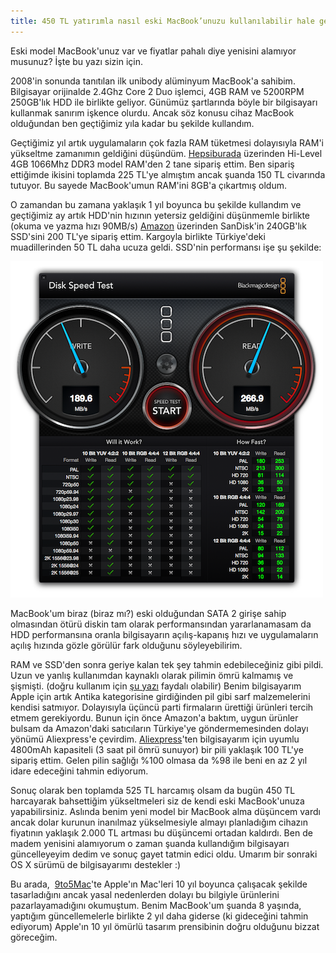 ```yaml
---
title: 450 TL yatırımla nasıl eski MacBook’unuzu kullanılabilir hale getirirsiniz?
---
```


Eski model MacBook'unuz var ve fiyatlar pahalı diye yenisini alamıyor musunuz? İşte bu yazı sizin için.

2008'in sonunda tanıtılan ilk unibody alüminyum MacBook'a sahibim. Bilgisayar orijinalde 2.4Ghz Core 2 Duo işlemci, 4GB RAM ve 5200RPM 250GB'lık HDD ile birlikte geliyor. Günümüz şartlarında böyle bir bilgisayarı kullanmak sanırım işkence olurdu. Ancak söz konusu cihaz MacBook olduğundan ben geçtiğimiz yıla kadar bu şekilde kullandım.

Geçtiğimiz yıl artık uygulamaların çok fazla RAM tüketmesi dolayısıyla RAM'i yükseltme zamanımın geldiğini düşündüm. 
[Hepsiburada](http://www.hepsiburada.com/hi-level-4gb-1066mhz-ddr3-notebook-ram-hlv-sopc8500d3-4g-p-BD130330) üzerinden Hi-Level 4GB 1066Mhz DDR3 model RAM'den 2 tane sipariş ettim. Ben sipariş ettiğimde ikisini toplamda 225 TL'ye almıştım ancak şuanda 150 TL civarında tutuyor. Bu sayede MacBook'umun RAM'ini 8GB'a çıkartmış oldum.

O zamandan bu zamana yaklaşık 1 yıl boyunca bu şekilde kullandım ve geçtiğimiz ay artık HDD'nin hızının yetersiz geldiğini düşünmemle birlikte (okuma ve yazma hızı 90MB/s) 
[Amazon](http://www.amazon.com/gp/product/B00S9Q9VS4) üzerinden SanDisk'in 240GB'lık SSD'sini 200 TL'ye sipariş ettim. Kargoyla birlikte Türkiye'deki muadillerinden 50 TL daha ucuza geldi. SSD'nin performansı işe şu şekilde:

![sandisk-ssd-performans](/uploads/sandisk-ssd-performans.png)

MacBook'um biraz (biraz mı?) eski olduğundan SATA 2 girişe sahip olmasından ötürü diskin tam olarak performansından yararlanamasam da HDD performansına oranla bilgisayarın açılış-kapanış hızı ve uygulamaların açılış hızında gözle görülür fark olduğunu söyleyebilirim.

RAM ve SSD'den sonra geriye kalan tek şey tahmin edebileceğiniz gibi pildi. Uzun ve yanlış kullanımdan kaynaklı olarak pilimin ömrü kalmamış ve şişmişti. (doğru kullanım için 
[şu yazı](http://www.sihirlielma.com/2011/01/04/macbookumuzun-pil-omrunu-uzatmak/) faydalı olabilir) Benim bilgisayarım Apple için artık Antika kategorisine girdiğinden pil gibi sarf malzemelerini kendisi satmıyor. Dolayısıyla üçüncü parti firmaların ürettiği ürünleri tercih etmem gerekiyordu. Bunun için önce Amazon'a baktım, uygun ürünler bulsam da Amazon'daki satıcıların Türkiye'ye göndermemesinden dolayı yönümü Aliexpress'e çevirdim. 
[Aliexpress](http://www.aliexpress.com/item/Special-Price-45Wh-Battery-for-Apple-A1278-A1280-MB771-MB771LL-A-MB771-A-MB771J-A/701599973.html)'ten bilgisayarım için uyumlu 4800mAh kapasiteli (3 saat pil ömrü sunuyor) bir pili yaklaşık 100 TL'ye sipariş ettim. Gelen pilin sağlığı %100 olmasa da %98 ile beni en az 2 yıl idare edeceğini tahmin ediyorum.

Sonuç olarak ben toplamda 525 TL harcamış olsam da bugün 450 TL harcayarak bahsettiğim yükseltmeleri siz de kendi eski MacBook'unuza yapabilirsiniz. Aslında benim yeni model bir MacBook alma düşüncem vardı ancak dolar kurunun inanılmaz yükselmesiyle almayı planladığım cihazın fiyatının yaklaşık 2.000 TL artması bu düşüncemi ortadan kaldırdı. Ben de madem yenisini alamıyorum o zaman şuanda kullandığım bilgisayarı güncelleyeyim dedim ve sonuç gayet tatmin edici oldu. Umarım bir sonraki OS X sürümü de bilgisayarımı destekler :)

Bu arada, 
[9to5Mac](http://9to5mac.com/2015/07/27/opinion-a-macs-longevity-is-its-biggest-unsung-selling-point/)'te Apple'ın Mac'leri 10 yıl boyunca çalışacak şekilde tasarladığını ancak yasal nedenlerden dolayı bu bilgiyle ürünlerini pazarlayamadığını okumuştum. Benim MacBook'um şuanda 8 yaşında, yaptığım güncellemelerle birlikte 2 yıl daha giderse (ki gideceğini tahmin ediyorum) Apple'ın 10 yıl ömürlü tasarım prensibinin doğru olduğunu bizzat göreceğim.
